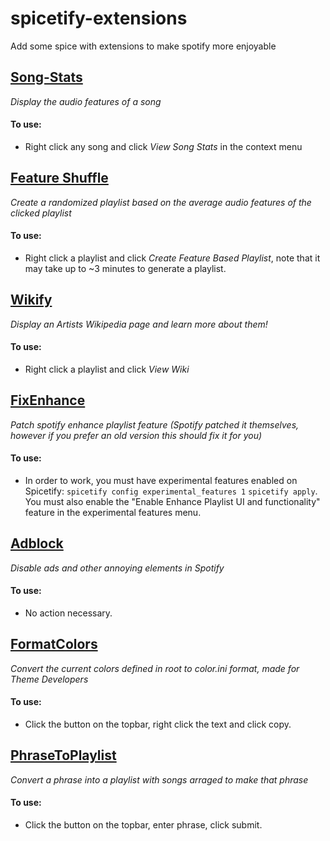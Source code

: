 # spicetify-extensions

Add some spice with extensions to make spotify more enjoyable

## [Song-Stats](./songstats/README.md)

*Display the audio features of a song*

#### To use:

* Right click any song and click *View Song Stats* in the context menu

## [Feature Shuffle](./featureshuffle/README.md)

*Create a randomized playlist based on the average audio features of the clicked playlist*

#### To use:

* Right click a playlist and click *Create Feature Based Playlist*, note that it may take up to ~3 minutes to generate a playlist.

## [Wikify](./wikify/README.md)

*Display an Artists Wikipedia page and learn more about them!*

#### To use:

* Right click a playlist and click *View Wiki*

## [FixEnhance](./old-sidebar/README.md)

*Patch spotify enhance playlist feature (Spotify patched it themselves, however if you prefer an old version this should fix it for you)*

#### To use:

* In order to work, you must have experimental features enabled on Spicetify:
``spicetify config experimental_features 1``
``spicetify apply``.
You must also enable the "Enable Enhance Playlist UI and functionality" feature in the experimental features menu.

## [Adblock](./adblock/README.md)

*Disable ads and other annoying elements in Spotify*

#### To use:

* No action necessary.

## [FormatColors](./formatColors/README.md)

*Convert the current colors defined in root to color.ini format, made for Theme Developers*

#### To use:

* Click the button on the topbar, right click the text and click copy.

## [PhraseToPlaylist](./phraseToPlaylist/README.md)

*Convert a phrase into a playlist with songs arraged to make that phrase*

#### To use:

* Click the button on the topbar, enter phrase, click submit.
